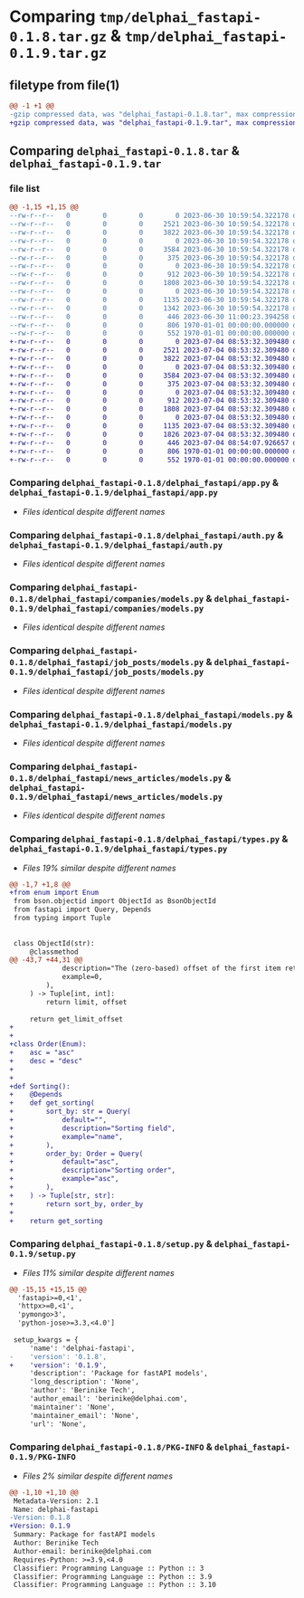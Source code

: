 # Comparing `tmp/delphai_fastapi-0.1.8.tar.gz` & `tmp/delphai_fastapi-0.1.9.tar.gz`

## filetype from file(1)

```diff
@@ -1 +1 @@
-gzip compressed data, was "delphai_fastapi-0.1.8.tar", max compression
+gzip compressed data, was "delphai_fastapi-0.1.9.tar", max compression
```

## Comparing `delphai_fastapi-0.1.8.tar` & `delphai_fastapi-0.1.9.tar`

### file list

```diff
@@ -1,15 +1,15 @@
--rw-r--r--   0        0        0        0 2023-06-30 10:59:54.322178 delphai_fastapi-0.1.8/delphai_fastapi/__init__.py
--rw-r--r--   0        0        0     2521 2023-06-30 10:59:54.322178 delphai_fastapi-0.1.8/delphai_fastapi/app.py
--rw-r--r--   0        0        0     3822 2023-06-30 10:59:54.322178 delphai_fastapi-0.1.8/delphai_fastapi/auth.py
--rw-r--r--   0        0        0        0 2023-06-30 10:59:54.322178 delphai_fastapi-0.1.8/delphai_fastapi/companies/__init__.py
--rw-r--r--   0        0        0     3584 2023-06-30 10:59:54.322178 delphai_fastapi-0.1.8/delphai_fastapi/companies/models.py
--rw-r--r--   0        0        0      375 2023-06-30 10:59:54.322178 delphai_fastapi-0.1.8/delphai_fastapi/decorators.py
--rw-r--r--   0        0        0        0 2023-06-30 10:59:54.322178 delphai_fastapi-0.1.8/delphai_fastapi/job_posts/__init__.py
--rw-r--r--   0        0        0      912 2023-06-30 10:59:54.322178 delphai_fastapi-0.1.8/delphai_fastapi/job_posts/models.py
--rw-r--r--   0        0        0     1808 2023-06-30 10:59:54.322178 delphai_fastapi-0.1.8/delphai_fastapi/models.py
--rw-r--r--   0        0        0        0 2023-06-30 10:59:54.322178 delphai_fastapi-0.1.8/delphai_fastapi/news_articles/__init__.py
--rw-r--r--   0        0        0     1135 2023-06-30 10:59:54.322178 delphai_fastapi-0.1.8/delphai_fastapi/news_articles/models.py
--rw-r--r--   0        0        0     1342 2023-06-30 10:59:54.322178 delphai_fastapi-0.1.8/delphai_fastapi/types.py
--rw-r--r--   0        0        0      446 2023-06-30 11:00:23.394258 delphai_fastapi-0.1.8/pyproject.toml
--rw-r--r--   0        0        0      806 1970-01-01 00:00:00.000000 delphai_fastapi-0.1.8/setup.py
--rw-r--r--   0        0        0      552 1970-01-01 00:00:00.000000 delphai_fastapi-0.1.8/PKG-INFO
+-rw-r--r--   0        0        0        0 2023-07-04 08:53:32.309480 delphai_fastapi-0.1.9/delphai_fastapi/__init__.py
+-rw-r--r--   0        0        0     2521 2023-07-04 08:53:32.309480 delphai_fastapi-0.1.9/delphai_fastapi/app.py
+-rw-r--r--   0        0        0     3822 2023-07-04 08:53:32.309480 delphai_fastapi-0.1.9/delphai_fastapi/auth.py
+-rw-r--r--   0        0        0        0 2023-07-04 08:53:32.309480 delphai_fastapi-0.1.9/delphai_fastapi/companies/__init__.py
+-rw-r--r--   0        0        0     3584 2023-07-04 08:53:32.309480 delphai_fastapi-0.1.9/delphai_fastapi/companies/models.py
+-rw-r--r--   0        0        0      375 2023-07-04 08:53:32.309480 delphai_fastapi-0.1.9/delphai_fastapi/decorators.py
+-rw-r--r--   0        0        0        0 2023-07-04 08:53:32.309480 delphai_fastapi-0.1.9/delphai_fastapi/job_posts/__init__.py
+-rw-r--r--   0        0        0      912 2023-07-04 08:53:32.309480 delphai_fastapi-0.1.9/delphai_fastapi/job_posts/models.py
+-rw-r--r--   0        0        0     1808 2023-07-04 08:53:32.309480 delphai_fastapi-0.1.9/delphai_fastapi/models.py
+-rw-r--r--   0        0        0        0 2023-07-04 08:53:32.309480 delphai_fastapi-0.1.9/delphai_fastapi/news_articles/__init__.py
+-rw-r--r--   0        0        0     1135 2023-07-04 08:53:32.309480 delphai_fastapi-0.1.9/delphai_fastapi/news_articles/models.py
+-rw-r--r--   0        0        0     1826 2023-07-04 08:53:32.309480 delphai_fastapi-0.1.9/delphai_fastapi/types.py
+-rw-r--r--   0        0        0      446 2023-07-04 08:54:07.926657 delphai_fastapi-0.1.9/pyproject.toml
+-rw-r--r--   0        0        0      806 1970-01-01 00:00:00.000000 delphai_fastapi-0.1.9/setup.py
+-rw-r--r--   0        0        0      552 1970-01-01 00:00:00.000000 delphai_fastapi-0.1.9/PKG-INFO
```

### Comparing `delphai_fastapi-0.1.8/delphai_fastapi/app.py` & `delphai_fastapi-0.1.9/delphai_fastapi/app.py`

 * *Files identical despite different names*

### Comparing `delphai_fastapi-0.1.8/delphai_fastapi/auth.py` & `delphai_fastapi-0.1.9/delphai_fastapi/auth.py`

 * *Files identical despite different names*

### Comparing `delphai_fastapi-0.1.8/delphai_fastapi/companies/models.py` & `delphai_fastapi-0.1.9/delphai_fastapi/companies/models.py`

 * *Files identical despite different names*

### Comparing `delphai_fastapi-0.1.8/delphai_fastapi/job_posts/models.py` & `delphai_fastapi-0.1.9/delphai_fastapi/job_posts/models.py`

 * *Files identical despite different names*

### Comparing `delphai_fastapi-0.1.8/delphai_fastapi/models.py` & `delphai_fastapi-0.1.9/delphai_fastapi/models.py`

 * *Files identical despite different names*

### Comparing `delphai_fastapi-0.1.8/delphai_fastapi/news_articles/models.py` & `delphai_fastapi-0.1.9/delphai_fastapi/news_articles/models.py`

 * *Files identical despite different names*

### Comparing `delphai_fastapi-0.1.8/delphai_fastapi/types.py` & `delphai_fastapi-0.1.9/delphai_fastapi/types.py`

 * *Files 19% similar despite different names*

```diff
@@ -1,7 +1,8 @@
+from enum import Enum
 from bson.objectid import ObjectId as BsonObjectId
 from fastapi import Query, Depends
 from typing import Tuple
 
 
 class ObjectId(str):
     @classmethod
@@ -43,7 +44,31 @@
             description="The (zero-based) offset of the first item returned in the collection",  # noqa: E501
             example=0,
         ),
     ) -> Tuple[int, int]:
         return limit, offset
 
     return get_limit_offset
+
+
+class Order(Enum):
+    asc = "asc"
+    desc = "desc"
+
+
+def Sorting():
+    @Depends
+    def get_sorting(
+        sort_by: str = Query(
+            default="",
+            description="Sorting field",
+            example="name",
+        ),
+        order_by: Order = Query(
+            default="asc",
+            description="Sorting order",
+            example="asc",
+        ),
+    ) -> Tuple[str, str]:
+        return sort_by, order_by
+
+    return get_sorting
```

### Comparing `delphai_fastapi-0.1.8/setup.py` & `delphai_fastapi-0.1.9/setup.py`

 * *Files 11% similar despite different names*

```diff
@@ -15,15 +15,15 @@
  'fastapi>=0,<1',
  'httpx>=0,<1',
  'pymongo>3',
  'python-jose>=3.3,<4.0']
 
 setup_kwargs = {
     'name': 'delphai-fastapi',
-    'version': '0.1.8',
+    'version': '0.1.9',
     'description': 'Package for fastAPI models',
     'long_description': 'None',
     'author': 'Berinike Tech',
     'author_email': 'berinike@delphai.com',
     'maintainer': 'None',
     'maintainer_email': 'None',
     'url': 'None',
```

### Comparing `delphai_fastapi-0.1.8/PKG-INFO` & `delphai_fastapi-0.1.9/PKG-INFO`

 * *Files 2% similar despite different names*

```diff
@@ -1,10 +1,10 @@
 Metadata-Version: 2.1
 Name: delphai-fastapi
-Version: 0.1.8
+Version: 0.1.9
 Summary: Package for fastAPI models
 Author: Berinike Tech
 Author-email: berinike@delphai.com
 Requires-Python: >=3.9,<4.0
 Classifier: Programming Language :: Python :: 3
 Classifier: Programming Language :: Python :: 3.9
 Classifier: Programming Language :: Python :: 3.10
```

